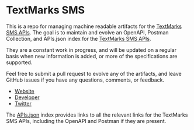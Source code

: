 # TextMarks SMSThis is a repo for managing machine readable artifacts for the [TextMarks SMS APIs](http://lite.textmarks.com/dev/). The goal is to maintain and evolve an OpenAPI, Postman Collection, and APIs.json index for the [TextMarks SMS APIs](http://lite.textmarks.com/dev/).They are a constant work in progress, and will be updated on a regular basis when new information is added, or more of the specifications are supported.Feel free to submit a pull request to evolve any of the artifacts, and leave GitHub issues if you have any questions, comments, or feedback.- [Website](http://lite.textmarks.com/dev/)- [Developer](http://lite.textmarks.com/dev/)- [Twitter](https://twitter.com/textmarks)The [APIs.json](https://github.com/api-evangelist/textmarks-sms/blob/master/apis.json) index provides links to all the relevant links for the TextMarks SMS APIs, including the OpenAPI and Postman if they are present.